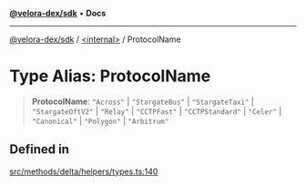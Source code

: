 [**@velora-dex/sdk**](../../README.md) • **Docs**

***

[@velora-dex/sdk](../../globals.md) / [\<internal\>](../README.md) / ProtocolName

# Type Alias: ProtocolName

> **ProtocolName**: `"Across"` \| `"StargateBus"` \| `"StargateTaxi"` \| `"StargateOftV2"` \| `"Relay"` \| `"CCTPFast"` \| `"CCTPStandard"` \| `"Celer"` \| `"Canonical"` \| `"Polygon"` \| `"Arbitrum"`

## Defined in

[src/methods/delta/helpers/types.ts:140](https://github.com/paraswap/paraswap-sdk/blob/master/src/methods/delta/helpers/types.ts#L140)

